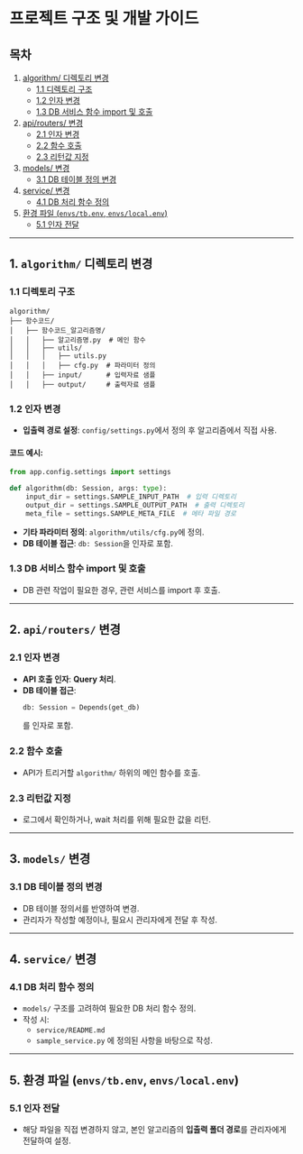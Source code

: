 # 프로젝트 구조 및 개발 가이드
## 목차
1. [algorithm/ 디렉토리 변경](#1-algorithm-디렉토리-변경)
   - [1.1 디렉토리 구조](#11-디렉토리-구조)
   - [1.2 인자 변경](#12-인자-변경)
   - [1.3 DB 서비스 함수 import 및 호출](#13-db-서비스-함수-import-및-호출)
2. [api/routers/ 변경](#2-apirouters-변경)
   - [2.1 인자 변경](#21-인자-변경)
   - [2.2 함수 호출](#22-함수-호출)
   - [2.3 리턴값 지정](#23-리턴값-지정)
3. [models/ 변경](#3-models-변경)
   - [3.1 DB 테이블 정의 변경](#31-db-테이블-정의-변경)
4. [service/ 변경](#4-service-변경)
   - [4.1 DB 처리 함수 정의](#41-db-처리-함수-정의)
5. [환경 파일 (`envs/tb.env`, `envs/local.env`)](#5-환경-파일-envstbenv-envslocalenv)
   - [5.1 인자 전달](#51-인자-전달)

---
## 1. `algorithm/` 디렉토리 변경

### 1.1 디렉토리 구조
```
algorithm/
├── 함수코드/
│   ├── 함수코드_알고리즘명/
│   │   ├── 알고리즘명.py  # 메인 함수
│   │   ├── utils/
│   │   │   ├── utils.py
│   │   │   ├── cfg.py  # 파라미터 정의
│   │   ├── input/      # 입력자료 샘플
│   │   ├── output/     # 출력자료 샘플
```

### 1.2 인자 변경
- **입출력 경로 설정**: `config/settings.py`에서 정의 후 알고리즘에서 직접 사용.

#### 코드 예시:
```python
from app.config.settings import settings

def algorithm(db: Session, args: type):
    input_dir = settings.SAMPLE_INPUT_PATH  # 입력 디렉토리
    output_dir = settings.SAMPLE_OUTPUT_PATH  # 출력 디렉토리
    meta_file = settings.SAMPLE_META_FILE  # 메타 파일 경로
```

- **기타 파라미터 정의**: `algorithm/utils/cfg.py`에 정의.
- **DB 테이블 접근**: `db: Session`을 인자로 포함.

### 1.3 DB 서비스 함수 import 및 호출
- DB 관련 작업이 필요한 경우, 관련 서비스를 import 후 호출.

---

## 2. `api/routers/` 변경

### 2.1 인자 변경
- **API 호출 인자**: **Query 처리**.
- **DB 테이블 접근**: 
  ```python
  db: Session = Depends(get_db)
  ```
  를 인자로 포함.

### 2.2 함수 호출
- API가 트리거할 `algorithm/` 하위의 메인 함수를 호출.

### 2.3 리턴값 지정
- 로그에서 확인하거나, wait 처리를 위해 필요한 값을 리턴.

---

## 3. `models/` 변경

### 3.1 DB 테이블 정의 변경
- DB 테이블 정의서를 반영하여 변경.
- 관리자가 작성할 예정이나, 필요시 관리자에게 전달 후 작성.

---

## 4. `service/` 변경

### 4.1 DB 처리 함수 정의
- `models/` 구조를 고려하여 필요한 DB 처리 함수 정의.
- 작성 시:
  - `service/README.md`
  - `sample_service.py`
  에 정의된 사항을 바탕으로 작성.

---

## 5. 환경 파일 (`envs/tb.env`, `envs/local.env`)

### 5.1 인자 전달
- 해당 파일을 직접 변경하지 않고, 본인 알고리즘의 **입출력 폴더 경로**를 관리자에게 전달하여 설정.
